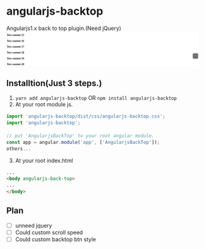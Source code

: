 # angularjs-backtop
Angularjs1.x back to top plugin.(Need jQuery)
![AngularjsBackTop](./src/example/example.png)

## Installtion(Just 3 steps.)
1. ```yarn add angularjs-backtop``` OR ```npm install angularjs-backtop```
2. At your root module js.
```javascript
import 'angularjs-backtop/dist/css/angularjs-backtop.css';
import 'angularjs-backtop';

// put 'AngularjsBackTop' to your root angular module.
const app = angular.module('app', ['AngularjsBackTop']);
others...
```
3. At your root index.html
```html
...
<body angularjs-back-top>
...
</body>
```
## Plan
- [ ] unneed jquery
- [ ] Could custom scroll speed
- [ ] Could custom backtop btn style